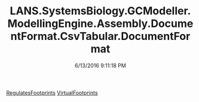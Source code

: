 ﻿---
title: LANS.SystemsBiology.GCModeller.ModellingEngine.Assembly.DocumentFormat.CsvTabular.DocumentFormat
date: 6/13/2016 9:11:18 PM
---

[RegulatesFootprints](T-LANS.SystemsBiology.GCModeller.ModellingEngine.Assembly.DocumentFormat.CsvTabular.DocumentFormat.RegulatesFootprints.html)
[VirtualFootprints](T-LANS.SystemsBiology.GCModeller.ModellingEngine.Assembly.DocumentFormat.CsvTabular.DocumentFormat.VirtualFootprints.html)
